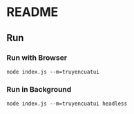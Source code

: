 # README

## Run

### Run with Browser 

```
node index.js --m=truyencuatui
```

### Run in Background 

```
node index.js --m=truyencuatui headless
```